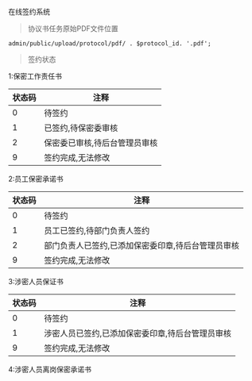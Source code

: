 在线签约系统

>协议书任务原始PDF文件位置
````
admin/public/upload/protocol/pdf/ . $protocol_id. '.pdf';
````

>签约状态

1:保密工作责任书

状态码 | 注释
------ | ------
0 | 待签约
1 | 已签约,待保密委审核
2 | 保密委已审核,待后台管理员审核
9 | 签约完成,无法修改

2:员工保密承诺书

状态码 | 注释
------ | ------
0 | 待签约
1 | 员工已签约,待部门负责人签约
2 | 部门负责人已签约,已添加保密委印章,待后台管理员审核
9 | 签约完成,无法修改

3:涉密人员保证书

状态码 | 注释
------ | ------
0 | 待签约
1 | 涉密人员已签约,已添加保密委印章,待后台管理员审核
9 | 签约完成,无法修改

4:涉密人员离岗保密承诺书